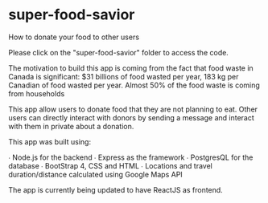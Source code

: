 # super-food-savior
How to donate your food to other users

Please click on the "super-food-savior" folder to access the code.

The motivation to build this app is coming from the fact that food waste in Canada is significant:
$31 billions of food wasted per year, 183 kg per Canadian of food wasted per year. 
Almost 50% of the food waste is coming from households

This app allow users to donate food that they are not planning to eat.
Other users can directly interact with donors by sending a message and interact with them in private about a donation.

This app was built using:

∙ Node.js for the backend
∙ Express as the framework
∙ PostgresQL for the database
∙ BootStrap 4, CSS and HTML
∙ Locations and travel duration/distance calculated using Google Maps API

The app is currently being updated to have ReactJS as frontend.


